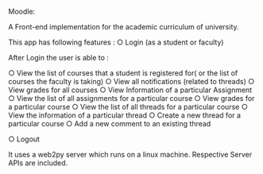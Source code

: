 Moodle:

A Front-end implementation for the academic curriculum of university.

This app has following features : ○ Login (as a student or faculty)

After Login the user is able to :

○ View the list of courses that a student is registered for( or the list of courses the faculty is taking) 
○ View all notifications (related to threads) 
○ View grades for all courses 
○ View Information of a particular Assignment  
○ View the list of all assignments for a particular course 
○ View grades for a particular course 
○ View the list of all threads for a particular course 
○ View the information of a particular thread 
○ Create a new thread for a particular course 
○ Add a new comment to an existing thread 

○ Logout 

It uses a web2py server which runs on a linux machine. Respective Server APIs are included.
